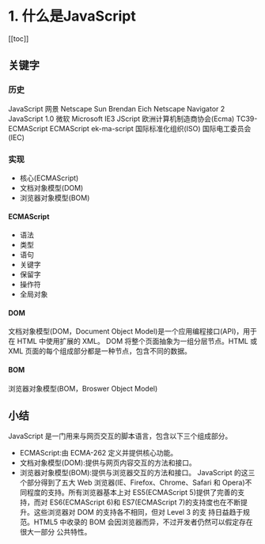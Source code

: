 # 1. 什么是JavaScript

[[toc]]

## 关键字
### 历史
JavaScript
网景 Netscape   Sun
Brendan Eich 
Netscape Navigator 2 JavaScript 1.0
微软 Microsoft
IE3 JScript
欧洲计算机制造商协会(Ecma) TC39-ECMAScript
ECMAScript ek-ma-script
国际标准化组织(ISO) 国际电工委员会(IEC)

### 实现
- 核心(ECMAScript)
- 文档对象模型(DOM)
- 浏览器对象模型(BOM)
#### ECMAScript
- 语法
- 类型
- 语句
- 关键字
- 保留字
- 操作符
- 全局对象

#### DOM
文档对象模型(DOM，Document Object Model)是一个应用编程接口(API)，用于在 HTML 中使用扩展的 XML。
DOM 将整个页面抽象为一组分层节点。HTML 或 XML 页面的每个组成部分都是一种节点，包含不同的数据。

#### BOM
浏览器对象模型(BOM，Broswer Object Model)

## 小结
JavaScript 是一门用来与网页交互的脚本语言，包含以下三个组成部分。
- ECMAScript:由 ECMA-262 定义并提供核心功能。
- 文档对象模型(DOM):提供与网页内容交互的方法和接口。
- 浏览器对象模型(BOM):提供与浏览器交互的方法和接口。
JavaScript 的这三个部分得到了五大 Web 浏览器(IE、Firefox、Chrome、Safari 和 Opera)不同程度的支持。所有浏览器基本上对 ES5(ECMAScript 5)提供了完善的支持，而对 ES6(ECMAScript 6)和 ES7(ECMAScript 7)的支持度也在不断提升。这些浏览器对 DOM 的支持各不相同，但对 Level 3 的支 持日益趋于规范。HTML5 中收录的 BOM 会因浏览器而异，不过开发者仍然可以假定存在很大一部分 公共特性。